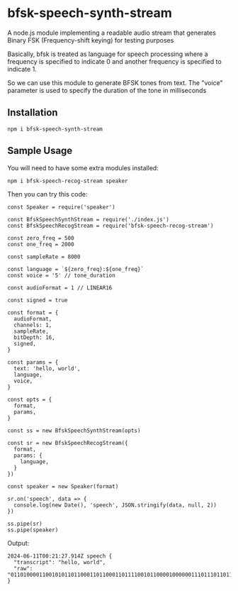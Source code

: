# bfsk-speech-synth-stream
A node.js module implementing a readable audio stream that generates Binary FSK (Frequency-shift keying) for testing purposes

Basically, bfsk is treated as language for speech processing where a frequency is specified to indicate 0 and another frequency is specified to indicate 1.

So we can use this module to generate BFSK tones from text. The "voice" parameter is used to specify the duration of the tone in milliseconds

## Installation
```
npm i bfsk-speech-synth-stream
```

## Sample Usage

You will need to have some extra modules installed:
```
npm i bfsk-speech-recog-stream speaker
```
Then you can try this code:
```
const Speaker = require('speaker')

const BfskSpeechSynthStream = require('./index.js')
const BfskSpeechRecogStream = require('bfsk-speech-recog-stream')

const zero_freq = 500
const one_freq = 2000

const sampleRate = 8000

const language = `${zero_freq}:${one_freq}`
const voice = '5' // tone_duration

const audioFormat = 1 // LINEAR16

const signed = true

const format = {
  audioFormat,
  channels: 1,
  sampleRate,
  bitDepth: 16,
  signed,
}

const params = {
  text: 'hello, world',
  language,
  voice,
}

const opts = {
  format,
  params,
}

const ss = new BfskSpeechSynthStream(opts)

const sr = new BfskSpeechRecogStream({
  format,
  params: {
    language,
  }
})

const speaker = new Speaker(format)

sr.on('speech', data => {
  console.log(new Date(), 'speech', JSON.stringify(data, null, 2))
})

ss.pipe(sr)
ss.pipe(speaker)

```
Output:
```
2024-06-11T00:21:27.914Z speech {
  "transcript": "hello, world",
  "raw": "011010000110010101101100011011000110111100101100001000000111011101101111011100100110110001100100"
}
```
